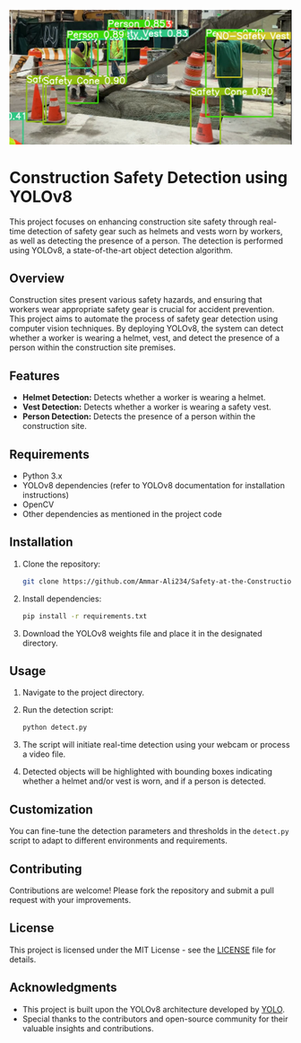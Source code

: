![Header Image](PPE.png)
# Construction Safety Detection using YOLOv8

This project focuses on enhancing construction site safety through real-time detection of safety gear such as helmets and vests worn by workers, as well as detecting the presence of a person. The detection is performed using YOLOv8, a state-of-the-art object detection algorithm.

## Overview

Construction sites present various safety hazards, and ensuring that workers wear appropriate safety gear is crucial for accident prevention. This project aims to automate the process of safety gear detection using computer vision techniques. By deploying YOLOv8, the system can detect whether a worker is wearing a helmet, vest, and detect the presence of a person within the construction site premises.

## Features

- **Helmet Detection:** Detects whether a worker is wearing a helmet.
- **Vest Detection:** Detects whether a worker is wearing a safety vest.
- **Person Detection:** Detects the presence of a person within the construction site.

## Requirements

- Python 3.x
- YOLOv8 dependencies (refer to YOLOv8 documentation for installation instructions)
- OpenCV
- Other dependencies as mentioned in the project code

## Installation

1. Clone the repository:

    ```bash
    git clone https://github.com/Ammar-Ali234/Safety-at-the-Construction
    ```

2. Install dependencies:

    ```bash
    pip install -r requirements.txt
    ```

3. Download the YOLOv8 weights file and place it in the designated directory.

## Usage

1. Navigate to the project directory.

2. Run the detection script:

    ```bash
    python detect.py
    ```

3. The script will initiate real-time detection using your webcam or process a video file.

4. Detected objects will be highlighted with bounding boxes indicating whether a helmet and/or vest is worn, and if a person is detected.

## Customization

You can fine-tune the detection parameters and thresholds in the `detect.py` script to adapt to different environments and requirements.

## Contributing

Contributions are welcome! Please fork the repository and submit a pull request with your improvements.

## License

This project is licensed under the MIT License - see the [LICENSE](LICENSE) file for details.

## Acknowledgments

- This project is built upon the YOLOv8 architecture developed by [YOLO](https://github.com/AlexeyAB/darknet).
- Special thanks to the contributors and open-source community for their valuable insights and contributions.
